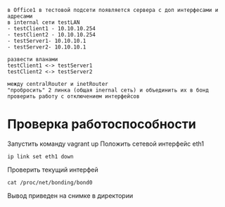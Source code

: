 ```
в Office1 в тестовой подсети появляется сервера с доп интерфесами и адресами 
в internal сети testLAN
- testClient1 - 10.10.10.254
- testClient2 - 10.10.10.254
- testServer1- 10.10.10.1
- testServer2- 10.10.10.1

развести вланами
testClient1 <-> testServer1
testClient2 <-> testServer2

между centralRouter и inetRouter
"пробросить" 2 линка (общая inernal сеть) и объединить их в бонд
проверить работу c отключением интерфейсов
```

# Проверка работоспособности

Запустить команду vagrant up
Положить сетевой интерфейс eth1
```
ip link set eth1 down
```

Проверить текущий интерфей

```
cat /proc/net/bonding/bond0
```

Вывод приведен на снимке в директории
